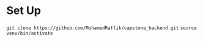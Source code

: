 # Set Up
`git clone https://github.com/MohamedRaffik/capstone_backend.git`
`source venv/bin/activate`